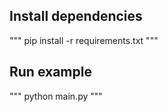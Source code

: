 ## Install dependencies

"""
pip install -r requirements.txt
"""

## Run example

"""
python main.py
"""
